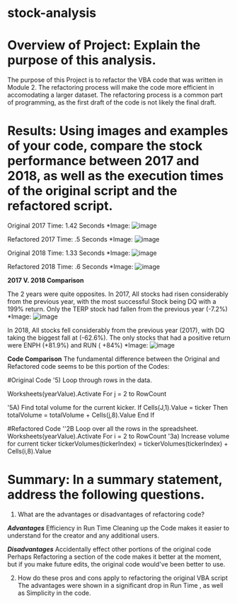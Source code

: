 # stock-analysis

# Overview of Project: Explain the purpose of this analysis.
The purpose of this Project is to refactor the VBA code that was written in Module 2. The refactoring process will make the code more efficient in accomodating a larger dataset. The refactoring process is a common part of programming, as the first draft of the code is not likely the final draft. 

# Results: Using images and examples of your code, compare the stock performance between 2017 and 2018, as well as the execution times of the original script and the refactored script.

Original 2017 Time: 1.42 Seconds
*Image:     ![image](https://user-images.githubusercontent.com/8634824/121790519-cdef8180-cba5-11eb-80c8-ea5bcad57ffc.png)

Refactored 2017 Time: .5 Seconds 
*Image:    ![image](https://user-images.githubusercontent.com/8634824/121790555-36d6f980-cba6-11eb-838e-654e7a907415.png)  
  
  
  

Original 2018 Time: 1.33 Seconds
*Image:     ![image](https://user-images.githubusercontent.com/8634824/121790562-4eae7d80-cba6-11eb-843a-1472bfc8ae84.png)

Refactored 2018 Time: .6 Seconds
*Image:      ![image](https://user-images.githubusercontent.com/8634824/121790581-71d92d00-cba6-11eb-960e-bc20b77dfd34.png)


**2017 V. 2018 Comparison**

The 2 years were quite opposites. In 2017, All stocks had risen considerably from the previous year, with the most successful Stock being DQ with a 199% return. Only the TERP stock had fallen from the previous year (-7.2%) 
*Image:     ![image](https://user-images.githubusercontent.com/8634824/121790950-540dc700-cbaa-11eb-924e-934e956d15fc.png)


In 2018, All stocks fell considerably from the previous year (2017), with DQ taking the biggest fall at (-62.6%). The only stocks that had a positive return were ENPH (+81.9%) and RUN ( +84%)
*Image:     ![image](https://user-images.githubusercontent.com/8634824/121790955-67209700-cbaa-11eb-8b88-ffbad066ae98.png)

**Code Comparison**
The fundamental difference between the Original and Refactored code seems to be this portion of the Codes:

#Original Code
'5) Loop through rows in the data.

Worksheets(yearValue).Activate
  For j = 2 to RowCount
  
'5A) Find total volume for the current kicker. 
If Cells(J,1).Value = ticker Then
  totalVolume = totalVolume + Cells(j,8).Value
  End If
  
  
#Refactored Code
''2B Loop over all the rows in the spreadsheet.
Worksheets(yearValue).Activate
  For i = 2 to RowCount
   '3a) Increase volume for current ticker
      tickerVolumes(tickerIndex) = tickerVolumes(tickerIndex) + Cells(i,8).Value
 



# Summary: In a summary statement, address the following questions.
1. What are the advantages or disadvantages of refactoring code?

***Advantages***
Efficiency in Run Time
Cleaning up the Code makes it easier to understand for the creator and any additional users.

***Disadvantages***
Accidentally effect other portions of the original code
Perhaps Refactoring a section of the code makes it better at the moment, but if you make future edits, the original code would've been better to use.  


2. How do these pros and cons apply to refactoring the original VBA script
The advantages were shown in a significant drop in Run Time , as well as Simplicity in the code. 

